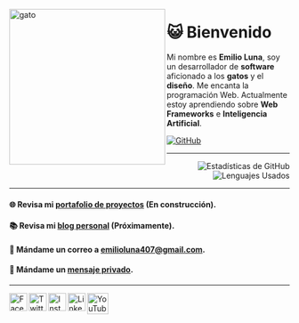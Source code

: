 <a href="https://github.com/emilioenlaluna" target="_blank"><img align="left" alt="gato" width="280px" src="https://th.bing.com/th/id/R.71a1cf6f3ed6128b6590e1d2fcdf8ae9?rik=HTuJpPA93LxnQw&pid=ImgRaw&r=0"/></a>

#  😺 Bienvenido

Mi nombre es **Emilio Luna**, soy un desarrollador de **software** aficionado a los **gatos** y el **diseño**. Me encanta la programación Web. Actualmente estoy aprendiendo sobre **Web Frameworks** e **Inteligencia Artificial**.

[![GitHub](https://img.shields.io/github/followers/emilioenlaluna?label=follow&style=social)](https://github.com/emilioenlaluna)
<br>

___

<p align="right">
  <img alt="Estadísticas de GitHub"  src="https://github-readme-stats.vercel.app/api?username=emilioenlaluna&show_icons=true&theme=dark&line_height=27&count_private=true"/>
  <img alt="Lenguajes Usados"  src="https://github-readme-stats.vercel.app/api/top-langs/?username=emilioenlaluna,&theme=dark&layout=compact"/>
</p>

___

#### 🌐   Revisa mi [portafolio de proyectos]() (En construcción).
#### 📚   Revisa mi [blog personal]() (Próximamente).
#### 📧   Mándame un correo a [emilioluna407@gmail.com]().
#### 💬   Mándame un [mensaje privado]().

___

<a href="https://www.facebook.com" target="_blank"><img align="left" alt="Facebook" width="32px" src="https://cdn1.iconfinder.com/data/icons/social-media-2285/512/Colored_Facebook3_svg-512.png"/></a>
<a href="https://www.twitter.com" target="_blank"><img align="left" alt="Twitter" width="32px" src="https://cdn2.iconfinder.com/data/icons/social-media-2285/512/1_Twitter3_colored_svg-512.png"/></a>
<a href="https://www.instagram.com" target="_blank"><img align="left" alt="Instagram" width="32px" src="https://cdn2.iconfinder.com/data/icons/social-media-2285/512/1_Instagram_colored_svg_1-512.png"/></a>
<a href="https://www.linkedin.com" target="_blank"><img align="left" alt="LinkedIn" width="32px" src="https://cdn1.iconfinder.com/data/icons/logotypes/32/square-linkedin-512.png"/></a>
<a href="https://www.youtube.com" target="_blank"><img align="left" alt="YouTube" width="38px" src="https://cdn2.iconfinder.com/data/icons/social-media-2285/512/1_Youtube_colored_svg-512.png"/></a>
